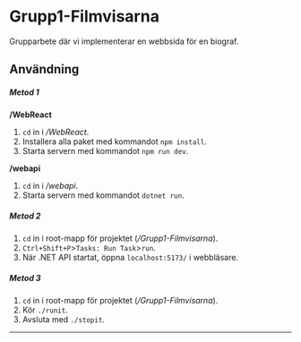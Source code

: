 # Grupp1-Filmvisarna

Grupparbete där vi implementerar en webbsida för en biograf.


## Användning

##### Metod 1

**/WebReact**
1. `cd` in i */WebReact*.
2. Installera alla paket med kommandot `npm install`.
3. Starta servern med kommandot `npm run dev`.

**/webapi**
1. `cd` in i */webapi*.
2. Starta servern med kommandot `dotnet run`.

##### Metod 2

1. `cd` in i root-mapp för projektet (*/Grupp1-Filmvisarna*).
2. `Ctrl+Shift+P`>`Tasks: Run Task`>`run`.
3. När .NET API startat, öppna `localhost:5173/` i webbläsare.

##### Metod 3
1. `cd` in i root-mapp för projektet (*/Grupp1-Filmvisarna*).
2. Kör `./runit`.
3. Avsluta med `./stopit`.

---